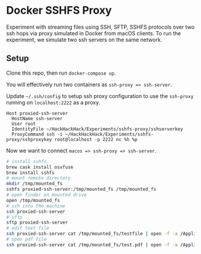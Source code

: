 # Docker SSHFS Proxy

Experiment with streaming files using SSH, SFTP, SSHFS protocols over two ssh hops via proxy simulated in Docker from macOS clients.
To run the experiment, we simulate two ssh servers on the same network.

## Setup

Clone this repo, then run `docker-compose up`.

You will effectively run two containers as `ssh-proxy => ssh-server`.

Update `~/.ssh/config` to setup ssh proxy configuration to use the `ssh-proxy` running on `localhost:2222` as a proxy.

```ssh
Host proxied-ssh-server
  HostName ssh-server
  User root
  IdentityFile ~/HackHackHack/Experiments/sshfs-proxy/sshserverkey
  ProxyCommand ssh -i ~/HackHackHack/Experiments/sshfs-proxy/sshproxykey root@localhost -p 2222 nc %h %p
```

Now we want to connect `macos => ssh-proxy => ssh-server`.

```sh
# install sshfs
brew cask install osxfuse
brew install sshfs
# mount remote directory
mkdir /tmp/mounted_fs
sshfs proxied-ssh-server:/tmp/mounted_fs /tmp/mounted_fs
# open finder on mounted drive
open /tmp/mounted_fs
# ssh into the machine
ssh proxied-ssh-server
# sftp
sftp proxied-ssh-server
# edit text file
ssh proxied-ssh-server cat /tmp/mounted_fs/testfile | open -f -a /Applications/Visual\ Studio\ Code.app
# open pdf file
ssh proxied-ssh-server cat /tmp/mounted_fs/test.pdf | open -f -a /Applications/Preview.app
```
